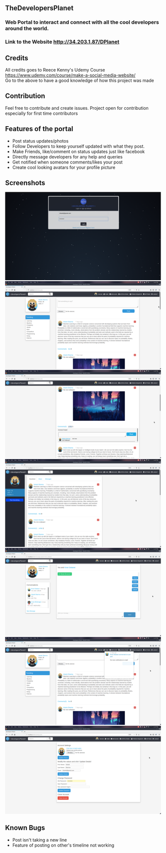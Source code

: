## TheDevelopersPlanet
### Web Portal to interact and connect with all the cool developers around the world.
### Link to the Website http://34.203.1.87/DPlanet

## Credits
All credits goes to Reece Kenny's Udemy Course
https://www.udemy.com/course/make-a-social-media-website/
<br>Go to the above to have a good knowledge of how this project was made

## Contribution
Feel free to contribute and create issues.
Project open for contribution especially for first time contributors

## Features of the portal
+ Post status updates/photos
+ Follow Developers to keep yourself updated with what they post.
+ Make Friends, like/comment on status updates just like facebook
+ Directly message developers for any help and queries
+ Get notified when someone comments/likes your post
+ Create cool looking avatars for your profile picture

## Screenshots
![Login Page](docs/1.png)
![Home Page](docs/2.png)
![Profile Page](docs/3.png)
![Settings Page](docs/4.png)
![Settings Page](docs/5.png)
![Settings Page](docs/6.png)
![Settings Page](docs/7.png)

## Known Bugs
+ Post isn't taking a new line
+ Feature of posting on other's timeline not working
